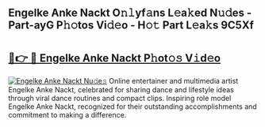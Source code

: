 ## Engelke Anke Nackt O𝚗𝚕yf𝚊ns L𝚎a𝚔ed N𝚞𝚍es - Part-ayG P𝚑𝚘tos Vi𝚍𝚎o - H𝚘𝚝 Part L𝚎a𝚔s 9C5Xf

# <h2><a href="http://kfblar.oniu.top/?m=Engelke+Anke+Nackt">🔗👉 🔴 Engelke Anke Nackt P𝚑ot𝚘𝚜 V𝚒d𝚎o</a></h2>

[![Engelke Anke Nackt Nu𝚍e𝚜](https://i.imgur.com/0qMVB7G.gif)](http://kfblar.oniu.top/?m=Engelke+Anke+Nackt)
Online entertainer and multimedia artist Engelke Anke Nackt, celebrated for sharing dance and lifestyle ideas through viral dance routines and compact clips. Inspiring role model Engelke Anke Nackt, recognized for their outstanding accomplishments and commitment to making a difference.  
